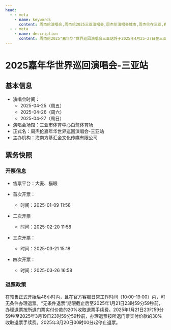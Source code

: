 ```yaml
---
head:
  - - meta
    - name: keywords
      content: 周杰伦演唱会,周杰伦2025三亚演唱会,周杰伦演唱会城市,周杰伦在三亚,嘉年华演唱会三亚,三亚市体育中心白鹭体育场,三亚演唱会门票
  - - meta
    - name: description
      content: 周杰伦2025"嘉年华"世界巡回演唱会三亚站将于2025年4月25-27日在三亚市体育中心白鹭体育场连续三天举行。由海南方基汇金文化传媒有限公司主办，通过大麦、猫眼平台售票。首轮开票时间2025年1月9日11:58，共设四轮开票。提供48小时无条件退票服务，之后按比例收取退票手续费。
---
```


# 2025嘉年华世界巡回演唱会-三亚站

## 基本信息
- 演唱会时间：
    - 2025-04-25（周五）
    - 2025-04-26（周六）
    - 2025-04-27（周日）
- 演唱会场馆：三亚市体育中心白鹭体育场
- 正式名：周杰伦嘉年华世界巡回演唱会-三亚站
- 主办机构：海南方基汇金文化传媒有限公司

## 票务快照
### 开票信息
- 售票平台：大麦、猫眼

- 首次开票：
    - 时间：2025-01-09 11:58
- 二次开票
    - 时间：2025-02-20 11:58
- 三次开票：
    - 时间：2025-03-21 15:18
- 四次开票：
    - 时间：2025-03-26 16:58
### 退票政策
在预售正式开始后48小时内，且在官方客服日常工作时间（10:00-19:00）内，可无条件办理退票。“无条件退票”期限截止后至2025年1月21日23时59分59秒前，办理退票按所退门票实付价款的20%收取退票手续费。2025年1月21日23时59分59秒至2025年3月19日23时59分59秒前，办理退票按所退门票实付价款的30%收取退票手续费。2025年3月20日00时00分起停止退票。